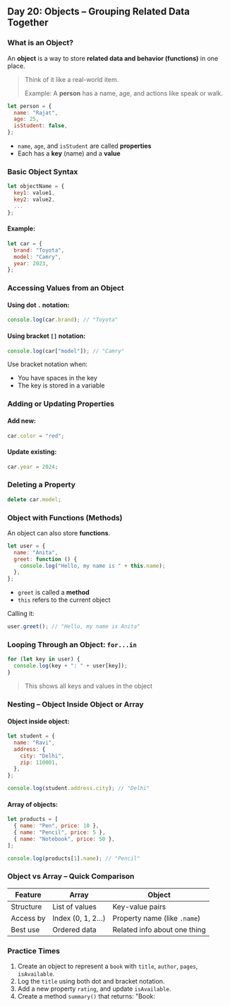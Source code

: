 <article class="day-content">

## Day 20: Objects – Grouping Related Data Together

### What is an Object?

An **object** is a way to store **related data and behavior (functions)** in one place.

> Think of it like a real-world item.
>
> Example: A **person** has a name, age, and actions like speak or walk.

```js
let person = {
  name: "Rajat",
  age: 25,
  isStudent: false,
};
```

- `name`, `age`, and `isStudent` are called **properties**
- Each has a **key** (name) and a **value**

### Basic Object Syntax

```js
let objectName = {
  key1: value1,
  key2: value2,
  ...
};
```

#### Example:

```js
let car = {
  brand: "Toyota",
  model: "Camry",
  year: 2023,
};
```

### Accessing Values from an Object

#### Using dot `.` notation:

```js
console.log(car.brand); // "Toyota"
```

#### Using bracket `[]` notation:

```js
console.log(car["model"]); // "Camry"
```

Use bracket notation when:

- You have spaces in the key
- The key is stored in a variable

### Adding or Updating Properties

#### Add new:

```js
car.color = "red";
```

#### Update existing:

```js
car.year = 2024;
```

### Deleting a Property

```js
delete car.model;
```

### Object with Functions (Methods)

An object can also store **functions**.

```js
let user = {
  name: "Anita",
  greet: function () {
    console.log("Hello, my name is " + this.name);
  },
};
```

- `greet` is called a **method**
- `this` refers to the current object

Calling it:

```js
user.greet(); // "Hello, my name is Anita"
```

### Looping Through an Object: `for...in`

```js
for (let key in user) {
  console.log(key + ": " + user[key]);
}
```

> This shows all keys and values in the object

### Nesting – Object Inside Object or Array

#### Object inside object:

```js
let student = {
  name: "Ravi",
  address: {
    city: "Delhi",
    zip: 110001,
  },
};

console.log(student.address.city); // "Delhi"
```

#### Array of objects:

```js
let products = [
  { name: "Pen", price: 10 },
  { name: "Pencil", price: 5 },
  { name: "Notebook", price: 50 },
];

console.log(products[1].name); // "Pencil"
```

### Object vs Array – Quick Comparison

| Feature   | Array            | Object                       |
| --------- | ---------------- | ---------------------------- |
| Structure | List of values   | Key-value pairs              |
| Access by | Index (0, 1, 2…) | Property name (like `.name`) |
| Best use  | Ordered data     | Related info about one thing |

<div class="practice">

### Practice Times

1. Create an object to represent a `book` with `title`, `author`, `pages`, `isAvailable`.
2. Log the `title` using both dot and bracket notation.
3. Add a new property `rating`, and update `isAvailable`.
4. Create a method `summary()` that returns: "Book: <title> by <author>"
5. Create an array of 3 such book objects and loop through to print each book’s title.

</div>

✅ You now understand:

- How objects store grouped data
- How to access, update, and delete values
- How to add functions inside objects
- Nested objects and array of objects

</article>
